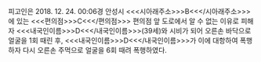 피고인은 2018. 12. 24. 00:06경 안성시 <<<시아래주소>>>B<<</시아래주소>>>에 있는 <<<편의점>>>C<<</편의점>>> 편의점 앞 도로에서 알 수 없는 이유로 피해자 <<<내국인이름>>>D<<</내국인이름>>>(39세)와 시비가 되어 오른손 바닥으로 얼굴을 1회 때린 후, <<<내국인이름>>>D<<</내국인이름>>>가 이에 대항하여 폭행하자 다시 오른손 주먹으로 얼굴을 6회 때려 폭행하였다.